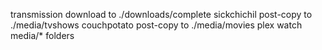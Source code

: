 transmission download to ./downloads/complete
sickchichil post-copy to ./media/tvshows
couchpotato post-copy to ./media/movies
plex watch media/\* folders

